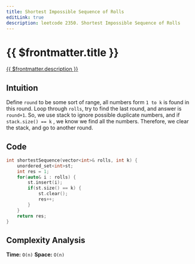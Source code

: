 ```yaml
---
title: Shortest Impossible Sequence of Rolls
editLink: true
description: leetcode 2350. Shortest Impossible Sequence of Rolls
---
```


# {{ $frontmatter.title }}

[{{ $frontmatter.description }}](https://leetcode.com/problems/shortest-impossible-sequence-of-rolls/)

## Intuition

Define `round` to be some sort of range, all numbers form `1 to k` is found in this round.
Loop through `rolls`, try to find the last round, and answer is `round+1`.
So, we use stack to ignore possible duplicate numbers, and if `stack.size() == k` , we know we find all the numbers.
Therefore, we clear the stack, and go to another round.

## Code

```cpp
int shortestSequence(vector<int>& rolls, int k) {
	unordered_set<int>st;
	int res = 1;
	for(auto& i : rolls) {
		st.insert(i);
		if(st.size() == k) {
			st.clear();
			res++;
		}
	}
	return res;
}
```

## Complexity Analysis

**Time:** `O(n)`
**Space:** `O(n)`
